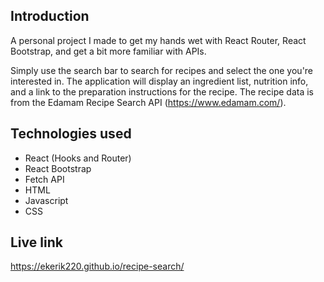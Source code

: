 ## Introduction

A personal project I made to get my hands wet with React Router, React Bootstrap, and get a bit more familiar with APIs. 

Simply use the search bar to search for recipes and select the one you're interested in. The application will display an ingredient list, nutrition info, and a link to the preparation instructions for the recipe. The recipe data is from the Edamam Recipe Search API (https://www.edamam.com/).

## Technologies used

- React (Hooks and Router)
- React Bootstrap
- Fetch API
- HTML
- Javascript
- CSS

## Live link

https://ekerik220.github.io/recipe-search/